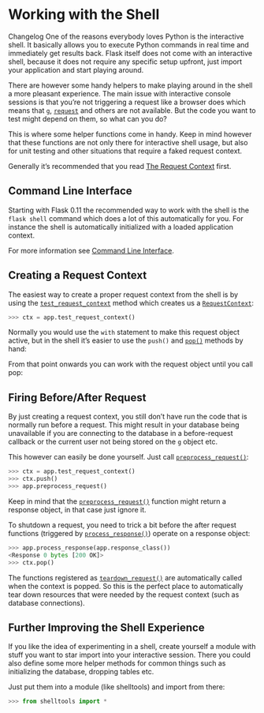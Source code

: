 
# Working with the Shell



Changelog
One of the reasons everybody loves Python is the interactive shell. It
basically allows you to execute Python commands in real time and
immediately get results back. Flask itself does not come with an
interactive shell, because it does not require any specific setup upfront,
just import your application and start playing around.


There are however some handy helpers to make playing around in the shell a
more pleasant experience. The main issue with interactive console
sessions is that you’re not triggering a request like a browser does which
means that [`g`](https://flask.palletsprojects.com/../api/#flask.g "flask.g"), [`request`](https://flask.palletsprojects.com/../api/#flask.request "flask.request") and others are not
available. But the code you want to test might depend on them, so what
can you do?


This is where some helper functions come in handy. Keep in mind however
that these functions are not only there for interactive shell usage, but
also for unit testing and other situations that require a faked request
context.


Generally it’s recommended that you read [The Request Context](https://flask.palletsprojects.com/../reqcontext/) first.



## Command Line Interface


Starting with Flask 0.11 the recommended way to work with the shell is the
`flask shell` command which does a lot of this automatically for you.
For instance the shell is automatically initialized with a loaded
application context.


For more information see [Command Line Interface](https://flask.palletsprojects.com/../cli/).




## Creating a Request Context


The easiest way to create a proper request context from the shell is by
using the [`test_request_context`](https://flask.palletsprojects.com/../api/#flask.Flask.test_request_context "flask.Flask.test_request_context") method which creates
us a [`RequestContext`](https://flask.palletsprojects.com/../api/#flask.ctx.RequestContext "flask.ctx.RequestContext"):



```python
>>> ctx = app.test_request_context()

```


Normally you would use the `with` statement to make this request object
active, but in the shell it’s easier to use the
`push()` and
[`pop()`](https://flask.palletsprojects.com/../api/#flask.ctx.RequestContext.pop "flask.ctx.RequestContext.pop") methods by hand:


From that point onwards you can work with the request object until you
call pop:




## Firing Before/After Request


By just creating a request context, you still don’t have run the code that
is normally run before a request. This might result in your database
being unavailable if you are connecting to the database in a
before-request callback or the current user not being stored on the
[`g`](https://flask.palletsprojects.com/../api/#flask.g "flask.g") object etc.


This however can easily be done yourself. Just call
[`preprocess_request()`](https://flask.palletsprojects.com/../api/#flask.Flask.preprocess_request "flask.Flask.preprocess_request"):



```python
>>> ctx = app.test_request_context()
>>> ctx.push()
>>> app.preprocess_request()

```


Keep in mind that the [`preprocess_request()`](https://flask.palletsprojects.com/../api/#flask.Flask.preprocess_request "flask.Flask.preprocess_request") function
might return a response object, in that case just ignore it.


To shutdown a request, you need to trick a bit before the after request
functions (triggered by [`process_response()`](https://flask.palletsprojects.com/../api/#flask.Flask.process_response "flask.Flask.process_response")) operate on
a response object:



```python
>>> app.process_response(app.response_class())
<Response 0 bytes [200 OK]>
>>> ctx.pop()

```


The functions registered as [`teardown_request()`](https://flask.palletsprojects.com/../api/#flask.Flask.teardown_request "flask.Flask.teardown_request") are
automatically called when the context is popped. So this is the perfect
place to automatically tear down resources that were needed by the request
context (such as database connections).




## Further Improving the Shell Experience


If you like the idea of experimenting in a shell, create yourself a module
with stuff you want to star import into your interactive session. There
you could also define some more helper methods for common things such as
initializing the database, dropping tables etc.


Just put them into a module (like shelltools) and import from there:



```python
>>> from shelltools import *

```







